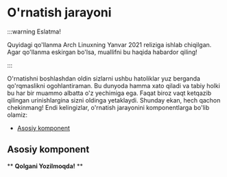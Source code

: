# O'rnatish jarayoni

:::warning Eslatma!

Quyidagi qo'llanma Arch Linuxning Yanvar 2021 reliziga ishlab chiqilgan. Agar
qo'llanma eskirgan bo'lsa, muallifni bu haqida habardor qiling!

:::

O'rnatishni boshlashdan oldin sizlarni ushbu hatoliklar yuz berganda qo'rqmaslikni 
ogohlantiraman. Bu dunyoda hamma xato qiladi va tabiy holki bu har bir muammo albatta
o'z yechimiga ega. Faqat biroz vaqt ketqazib qilingan urinishlargina sizni oldinga yetaklaydi.
Shunday ekan, hech qachon chekinmang! Endi kelingizlar, o'rnatish jarayonini komponentlarga bo'lib olamiz:

- [Asosiy komponent](#asosiy-komponent)


## Asosiy komponent

\*\* **Qolgani Yozilmoqda!** \*\*
